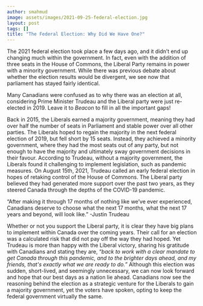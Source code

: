 ```yaml
---
author: smahmud
image: assets/images/2021-09-25-federal-election.jpg
layout: post
tags: []
title: "The Federal Election: Why Did We Have One?"
---
```

The 2021 federal election took place a few days ago, and it didn’t end
up changing much within the government. In fact, even with the addition
of three seats in the House of Commons, the Liberal Party remains in
power with a minority government. While there was previous debate about
whether the election results would be divergent, we see now that
parliament has stayed fairly identical.

Many Canadians were confused as to why there was an election at all,
considering Prime Minister Trudeau and the Liberal party were just
re-elected in 2019. Leave it to *Beacon* to fill in all the important
gaps!

Back in 2015, the Liberals earned a majority government, meaning they
had over half the number of seats in Parliament and stable power over
all other parties. The Liberals hoped to regain the majority in the next
federal election of 2019, but fell short by 15 seats. Instead, they
achieved a minority government, where they had the most seats out of any
party, but not enough to have the majority and ultimately sway
government decisions in their favour. According to Trudeau, without a
majority government, the Liberals found it challenging to implement
legislation, such as pandemic measures. On August 15th, 2021, Trudeau
called an early federal election in hopes of retaking control of the
House of Commons. The Liberal party believed they had generated more
support over the past two years, as they steered Canada through the
depths of the COVID-19 pandemic.

“After making it through 17 months of nothing like we’ve ever
experienced, Canadians deserve to choose what the next 17 months, what
the next 17 years and beyond, will look like.” -Justin Trudeau

Whether or not you support the Liberal party, it is clear they have big
plans to implement within Canada over the coming years. Their call for
an election was a calculated risk that did not pay off the way they had
hoped. Yet Trudeau is more than happy with the Liberal victory, sharing
his gratitude with Canadians and stating they are, “*back to work with a
clear mandate to get Canada through this pandemic, and to the brighter
days ahead, and my friends, that's exactly what we are ready to do.”*
Although this election was sudden, short-lived, and seemingly
unnecessary, we can now look forward and hope that our best days as a
nation lie ahead. Canadians now see the reasoning behind the election as
a strategic venture for the Liberals to gain a majority government, yet
the voters have spoken, opting to keep the federal government virtually
the same.
